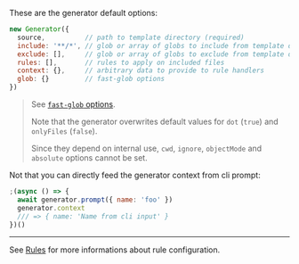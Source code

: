 These are the generator default options:

```javascript
new Generator({
  source,          // path to template directory (required)
  include: '**/*', // glob or array of globs to include from template directory
  exclude: [],     // glob or array of globs to exclude from template directory
  rules: [],       // rules to apply on included files
  context: {},     // arbitrary data to provide to rule handlers
  glob: {}         // fast-glob options
})
```

> See [`fast-glob` options](https://github.com/mrmlnc/fast-glob#options-1).
> 
> Note that the generator overwrites default values for `dot` (`true`) and `onlyFiles` (`false`).
> 
> Since they depend on internal use, `cwd`, `ignore`, `objectMode` and `absolute` options cannot be set.

Not that you can directly feed the generator context from cli prompt:

```javascript
;(async () => {
  await generator.prompt({ name: 'foo' })
  generator.context
  /// => { name: 'Name from cli input' }
})()
```

---

See [Rules](rules) for more informations about rule configuration.
